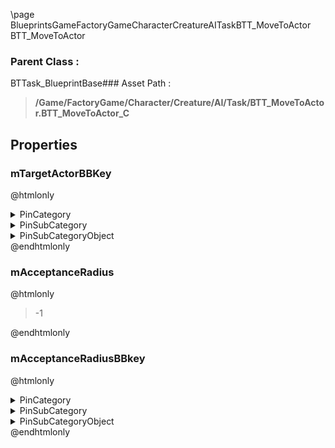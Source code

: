 \page BlueprintsGameFactoryGameCharacterCreatureAITaskBTT_MoveToActor BTT_MoveToActor
### Parent Class :
BTTask_BlueprintBase### Asset Path :
<b><blockquote>/Game/FactoryGame/Character/Creature/AI/Task/BTT_MoveToActor.BTT_MoveToActor_C</blockquote></b>
## Properties

### mTargetActorBBKey
@htmlonly
<details>
 <summary>PinCategory</summary>
<blockquote>struct</blockquote>
</details>
<details>
 <summary>PinSubCategory</summary>
<blockquote>struct</blockquote>
</details>
<details>
 <summary>PinSubCategoryObject</summary>
<b><a href="_class_script_blackboard_key_selector.html"><blockquote>BlackboardKeySelector</blockquote></a></b>
</details>
@endhtmlonly

### mAcceptanceRadius
@htmlonly
<blockquote>-1</blockquote>
@endhtmlonly

### mAcceptanceRadiusBBkey
@htmlonly
<details>
 <summary>PinCategory</summary>
<blockquote>struct</blockquote>
</details>
<details>
 <summary>PinSubCategory</summary>
<blockquote>struct</blockquote>
</details>
<details>
 <summary>PinSubCategoryObject</summary>
<b><a href="_class_script_blackboard_key_selector.html"><blockquote>BlackboardKeySelector</blockquote></a></b>
</details>
@endhtmlonly

